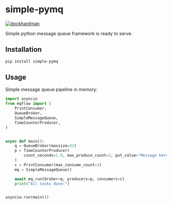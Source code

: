 # simple-pymq #

[![dockhardman](https://circleci.com/gh/dockhardman/simple-pymq.svg?style=shield)](https://app.circleci.com/pipelines/github/dockhardman/simple-pymq)

Simple python message queue framework is ready to serve.

## Installation ##

```bash
pip install simple-pymq
```

## Usage ##

Simple message queue pipeline in memory:

```python
import asyncio
from mqflow import (
    PrintConsumer,
    QueueBroker,
    SimpleMessageQueue,
    TimeCounterProducer,
)


async def main():
    q = QueueBroker(maxsize=32)
    p = TimeCounterProducer(
        count_seconds=1.0, max_produce_count=3, put_value="Message here."
    )
    c = PrintConsumer(max_consume_count=3)
    mq = SimpleMessageQueue()

    await mq.run(broker=q, producers=p, consumers=c)
    print("All tasks done!")


asyncio.run(main())
```
